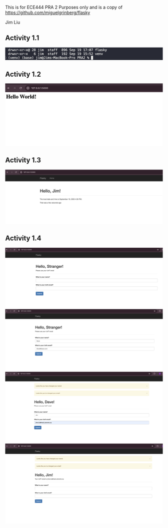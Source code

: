 This is for ECE444 PRA 2 Purposes only and is a copy of https://github.com/miguelgrinberg/flasky

Jim Liu
## Activity 1.1
![activity1.1](1-1.png)

## Activity 1.2
![activity1.2](activity1-2.png)

## Activity 1.3
![activity1.3](activity1-3.png)

## Activity 1.4
![activity1.4](4-1.png)
![activity1.4](4-2.png)
![activity1.4](4-3.png)
![activity1.4](4-4.png)